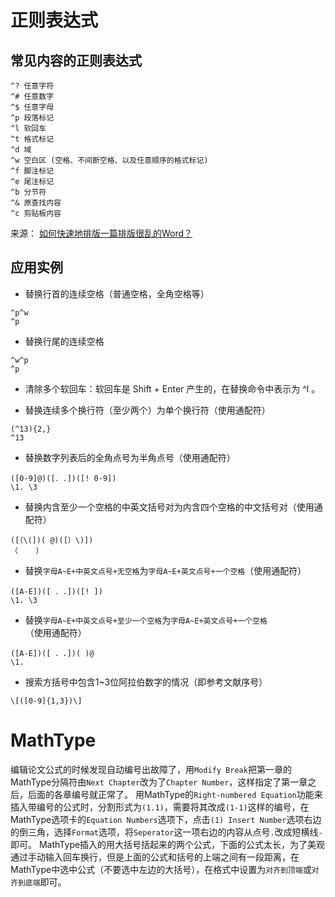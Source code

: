 # 正则表达式

## 常见内容的正则表达式

```
^? 任意字符
^# 任意数字
^$ 任意字母
^p 段落标记
^l 软回车
^t 格式标记
^d 域
^w 空白区 (空格、不间断空格、以及任意顺序的格式标记)
^f 脚注标记
^e 尾注标记
^b 分节符
^& 原查找内容
^c 剪贴板内容
```

来源： [如何快速地排版一篇排版很乱的Word？](https://www.zhihu.com/question/24709866)

## 应用实例

- 替换行首的连续空格（普通空格，全角空格等）

```
^p^w
^p
```

- 替换行尾的连续空格

```
^w^p
^p
```

- 清除多个软回车：软回车是 Shift + Enter 产生的，在替换命令中表示为 ^l 。

- 替换连续多个换行符（至少两个）为单个换行符（使用通配符）

```
(^13){2,}
^13
```

- 替换数字列表后的全角点号为半角点号（使用通配符）

```
([0-9]@)([．.])([! 0-9])
\1. \3
```

- 替换内含至少一个空格的中英文括号对为内含四个空格的中文括号对（使用通配符）

```
([（\(])( @)([）\)])
（    ）
```

- 替换`字母A~E+中英文点号+无空格`为`字母A~E+英文点号+一个空格`（使用通配符）

```
([A-E])([ ．.])([! ])
\1. \3
```

- 替换`字母A~E+中英文点号+至少一个空格`为`字母A~E+英文点号+一个空格`（使用通配符）

```
([A-E])([ ．.])( )@
\1. 
```

- 搜索方括号中包含1~3位阿拉伯数字的情况（即参考文献序号）

```
\[([0-9]{1,3})\]
```

# MathType

编辑论文公式的时候发现自动编号出故障了，用`Modify Break`把第一章的MathType分隔符由`Next Chapter`改为了`Chapter Number`，这样指定了第一章之后，后面的各章编号就正常了。
用MathType的`Right-numbered Equation`功能来插入带编号的公式时，分割形式为`(1.1)`，需要将其改成`(1-1)`这样的编号，在MathType选项卡的`Equation Numbers`选项下，点击`(1) Insert Number`选项右边的倒三角，选择`Format`选项，将`Seperator`这一项右边的内容从点号`.`改成短横线`-`即可。
MathType插入的用大括号括起来的两个公式，下面的公式太长，为了美观通过手动输入回车换行，但是上面的公式和括号的上端之间有一段距离，在MathType中选中公式（不要选中左边的大括号），在格式中设置为`对齐到顶端`或`对齐到底端`即可。

